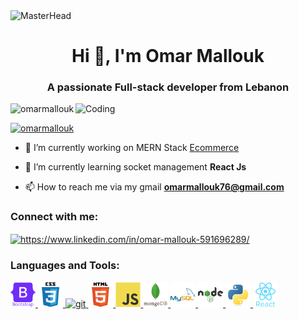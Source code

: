 <img src="https://media4.giphy.com/media/v1.Y2lkPTc5MGI3NjExZ3IwZWU5ZDR2ZGU5ZjRpY2Foc2o5ZnBoZjR6eGswb3h0MTBrN3QzMyZlcD12MV9pbnRlcm5hbF9naWZfYnlfaWQmY3Q9Zw/vqxviVfqGAa14SgeiC/giphy.webp" alt="MasterHead" style="width: 100%; height: 20%"/>

<h1 align="center">Hi 👋, I'm Omar Mallouk</h1>
<h3 align="center">A passionate Full-stack developer from Lebanon</h3>
<img align="right" alt="Coding" width="400" src="https://media4.giphy.com/media/v1.Y2lkPTc5MGI3NjExcTg0cmxpaXp0enJyamU1ejhqYnNmYTEzOWJwN3FybmttdTJhdXNicSZlcD12MV9pbnRlcm5hbF9naWZfYnlfaWQmY3Q9Zw/25Itcrcuwkyq3ohubJ/giphy.webp"/>
<p align="left"> <img src="https://komarev.com/ghpvc/?username=omarmallouk&label=Profile%20views&color=0e75b6&style=flat" alt="omarmallouk" /> </p>

<p align="left"> <a href="https://github.com/ryo-ma/github-profile-trophy"><img src="https://github-profile-trophy.vercel.app/?username=omarmallouk" alt="omarmallouk" /></a> </p>

- 🔭 I’m currently working on MERN Stack [Ecommerce](https://mern-front-083k.onrender.com/)

- 🌱 I’m currently learning socket management **React Js**

- 📫 How to reach me via my gmail **omarmallouk76@gmail.com**

<h3 align="left">Connect with me:</h3>
<p align="left">
<a href="https://www.linkedin.com/in/omar-mallouk-591696289/?originalSubdomain=lb" target="blank"><img align="center" src="https://raw.githubusercontent.com/rahuldkjain/github-profile-readme-generator/master/src/images/icons/Social/linked-in-alt.svg" alt="https://www.linkedin.com/in/omar-mallouk-591696289/" height="30" width="40" /></a>
</p>

<h3 align="left">Languages and Tools:</h3>
<p align="left"> <a href="https://getbootstrap.com" target="_blank" rel="noreferrer"> <img src="https://raw.githubusercontent.com/devicons/devicon/master/icons/bootstrap/bootstrap-plain-wordmark.svg" alt="bootstrap" width="40" height="40"/> </a> <a href="https://www.w3schools.com/css/" target="_blank" rel="noreferrer"> <img src="https://raw.githubusercontent.com/devicons/devicon/master/icons/css3/css3-original-wordmark.svg" alt="css3" width="40" height="40"/> </a> <a href="https://git-scm.com/" target="_blank" rel="noreferrer"> <img src="https://www.vectorlogo.zone/logos/git-scm/git-scm-icon.svg" alt="git" width="40" height="40"/> </a> <a href="https://www.w3.org/html/" target="_blank" rel="noreferrer"> <img src="https://raw.githubusercontent.com/devicons/devicon/master/icons/html5/html5-original-wordmark.svg" alt="html5" width="40" height="40"/> </a> <a href="https://developer.mozilla.org/en-US/docs/Web/JavaScript" target="_blank" rel="noreferrer"> <img src="https://raw.githubusercontent.com/devicons/devicon/master/icons/javascript/javascript-original.svg" alt="javascript" width="40" height="40"/> </a> <a href="https://www.mongodb.com/" target="_blank" rel="noreferrer"> <img src="https://raw.githubusercontent.com/devicons/devicon/master/icons/mongodb/mongodb-original-wordmark.svg" alt="mongodb" width="40" height="40"/> </a> <a href="https://www.mysql.com/" target="_blank" rel="noreferrer"> <img src="https://raw.githubusercontent.com/devicons/devicon/master/icons/mysql/mysql-original-wordmark.svg" alt="mysql" width="40" height="40"/> </a> <a href="https://nodejs.org" target="_blank" rel="noreferrer"> <img src="https://raw.githubusercontent.com/devicons/devicon/master/icons/nodejs/nodejs-original-wordmark.svg" alt="nodejs" width="40" height="40"/> </a> <a href="https://www.python.org" target="_blank" rel="noreferrer"> <img src="https://raw.githubusercontent.com/devicons/devicon/master/icons/python/python-original.svg" alt="python" width="40" height="40"/> </a> <a href="https://reactjs.org/" target="_blank" rel="noreferrer"> <img src="https://raw.githubusercontent.com/devicons/devicon/master/icons/react/react-original-wordmark.svg" alt="react" width="40" height="40"/> </a> </p>
